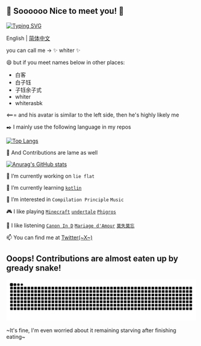 ## 👋 Soooooo Nice to meet you! 👋
[![Typing SVG](https://readme-typing-svg.demolab.com/?lines=云横秦岭家何在，雪拥蓝关马不前)](https://git.io/typing-svg)

English | [简体中文](https://github.com/whiterasbk/whiterasbk/blob/main/README_zh.md) 

you can call me -> ✨ whiter ✨

😄 but if you meet names below in other places: 
 
 - 白客
 - 白子钰
 - 子钰余子式
 - whiter
 - whiterasbk

<=== and his avatar is similar to the left side, then he's highly likely me

✒️ I mainly use the following language in my repos

[![Top Langs](https://github-readme-stats.vercel.app/api/top-langs/?username=whiterasbk&layout=compact&hide=HTML,CSS,Less,Liquid)](https://github.com/anuraghazra/github-readme-stats)

🚩 And Contributions are lame as well

[![Anurag's GitHub stats](https://github-readme-stats.vercel.app/api?username=whiterasbk&show_icons=true)](https://github.com/anuraghazra/github-readme-stats)

🔭 I’m currently working on `lie flat`

🌱 I’m currently learning [`kotlin`](https://kotlinlang.org)

💝 I’m interested in `Compilation Principle` `Music`

🎮 I like playing [`Minecraft`](https://www.minecraft.net/) [`undertale`](https://undertale.com/) [`Phigros`](https://play.google.com/store/apps/details?id=com.PigeonGames.Phigros)

🎼 I like listening [`Canon In D`](https://www.youtube.com/watch?v=Ptk_1Dc2iPY) [`Mariage d'Amour`](https://www.youtube.com/watch?v=FoCG-WNsZio) [`莫失莫忘`](https://www.youtube.com/watch?v=xTRVZbHjmbc)

📫 You can find me at [Twitter(~X~)](https://twitter.com/whiterasbk)


## Ooops! Contributions are almost eaten up by gready snake!

![](https://github.com/whiterasbk/whiterasbk/blob/snake-output/github-contribution-grid-snake.svg)

~It's fine, I'm even worried about it remaining starving after finishing eating~

<!--
**whiterasbk/whiterasbk** is a ✨ _special_ ✨ repository because its `README.md` (this file) appears on your GitHub profile.

Here are some ideas to get you started:

- 🔭 I’m currently working on ...
- 🌱 I’m currently learning ...
- 👯 I’m looking to collaborate on ...
- 🤔 I’m looking for help with ...
- 💬 Ask me about ...
- 📫 How to reach me: ...
- 😄 Pronouns: ...
- ⚡ Fun fact: ...
-->


